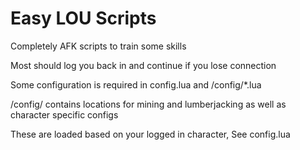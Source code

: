 # Easy LOU Scripts

Completely AFK scripts to train some skills

Most should log you back in and continue if you lose connection

Some configuration is required in config.lua and /config/*.lua

/config/ contains locations for mining and lumberjacking as well as character specific configs

These are loaded based on your logged in character, See config.lua
